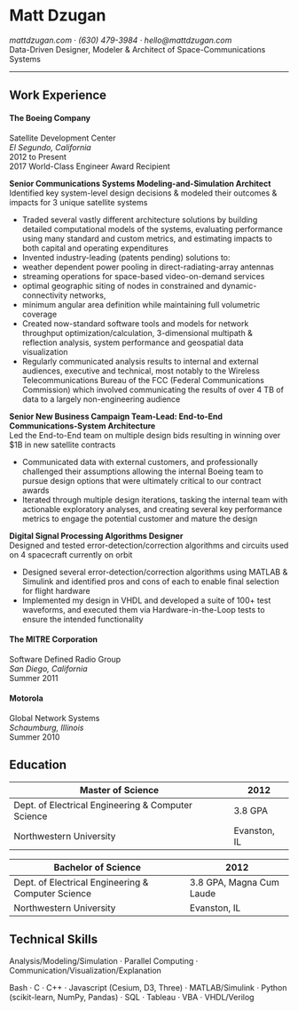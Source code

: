 # Matt Dzugan
_mattdzugan.com_  ·  _(630) 479-3984_  ·  _hello@mattdzugan.com_  
Data-Driven Designer, Modeler & Architect of Space-Communications Systems

--------------------
## Work Experience
#### The Boeing Company  
Satellite Development Center  
_El Segundo, California_   
2012 to Present  
2017 World-Class Engineer Award Recipient

**Senior Communications Systems Modeling-and-Simulation Architect**  
Identified key system-level design decisions & modeled their outcomes & impacts for 3 unique satellite systems
- Traded several vastly different architecture solutions by building detailed computational models of the systems, evaluating performance using many standard and custom metrics, and estimating impacts to both  capital and operating expenditures
- Invented industry-leading (patents pending) solutions to:
 - weather dependent power pooling in direct-radiating-array antennas
 - streaming operations for space-based video-on-demand services
 - optimal geographic siting of nodes in constrained and dynamic-connectivity networks,
 - minimum angular area definition while maintaining full volumetric coverage
- Created now-standard software tools and models for network throughput optimization/calculation, 3-dimensional multipath & reflection analysis, system performance and geospatial data visualization
- Regularly communicated analysis results to internal and external audiences, executive and technical, most notably to the Wireless Telecommunications Bureau of the FCC (Federal Communications Commission) which involved communicating the results of over 4 TB of data to a largely non-engineering audience  

**Senior New Business Campaign Team-Lead: End-to-End Communications-System Architecture**  
Led the End-to-End team on multiple design bids resulting in winning over $1B in new satellite contracts
- Communicated data with external customers, and professionally challenged their assumptions allowing the internal Boeing team to pursue design options that were ultimately critical to our contract awards
- Iterated  through multiple design iterations, tasking the internal team with actionable exploratory analyses, and creating several key performance metrics to engage the potential customer and mature the design

**Digital Signal Processing Algorithms Designer**  
Designed and tested error-detection/correction algorithms and circuits used on 4 spacecraft currently on orbit
- Designed several error-detection/correction algorithms using MATLAB & Simulink and identified pros and cons of each to enable final selection for flight hardware
- Implemented my design in VHDL and developed a suite of 100+ test waveforms, and executed them via Hardware-in-the-Loop tests to ensure the intended functionality

#### The MITRE Corporation
Software Defined Radio Group  
_San Diego, California_   
Summer 2011

#### Motorola
Global Network Systems  
_Schaumburg, Illinois_   
Summer 2010

## Education
Master of Science | 2012
--- | ---
Dept. of Electrical Engineering & Computer Science | 3.8 GPA
Northwestern University |Evanston, IL

Bachelor of Science | 2012
--- | ---
Dept. of Electrical Engineering & Computer Science | 3.8 GPA, Magna Cum Laude
Northwestern University |Evanston, IL

## Technical Skills
Analysis/Modeling/Simulation  ·  Parallel Computing  ·  Communication/Visualization/Explanation

Bash · C · C++ · Javascript (Cesium, D3, Three) · MATLAB/Simulink · Python (scikit-learn, NumPy, Pandas) · SQL · Tableau · VBA · VHDL/Verilog
